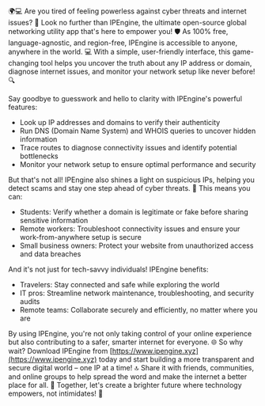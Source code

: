 🌍💻 Are you tired of feeling powerless against cyber threats and internet issues? 🚀 Look no further than IPEngine, the ultimate open-source global networking utility app that's here to empower you! 🛡️ As 100% free, language-agnostic, and region-free, IPEngine is accessible to anyone, anywhere in the world. 💻 With a simple, user-friendly interface, this game-changing tool helps you uncover the truth about any IP address or domain, diagnose internet issues, and monitor your network setup like never before! 🔍

Say goodbye to guesswork and hello to clarity with IPEngine's powerful features:

* Look up IP addresses and domains to verify their authenticity
* Run DNS (Domain Name System) and WHOIS queries to uncover hidden information
* Trace routes to diagnose connectivity issues and identify potential bottlenecks
* Monitor your network setup to ensure optimal performance and security

But that's not all! IPEngine also shines a light on suspicious IPs, helping you detect scams and stay one step ahead of cyber threats. 🚫 This means you can:

* Students: Verify whether a domain is legitimate or fake before sharing sensitive information
* Remote workers: Troubleshoot connectivity issues and ensure your work-from-anywhere setup is secure
* Small business owners: Protect your website from unauthorized access and data breaches

And it's not just for tech-savvy individuals! IPEngine benefits:

* Travelers: Stay connected and safe while exploring the world
* IT pros: Streamline network maintenance, troubleshooting, and security audits
* Remote teams: Collaborate securely and efficiently, no matter where you are

By using IPEngine, you're not only taking control of your online experience but also contributing to a safer, smarter internet for everyone. 🌐 So why wait? Download IPEngine from [https://www.ipengine.xyz](https://www.ipengine.xyz) today and start building a more transparent and secure digital world – one IP at a time! 🔝 Share it with friends, communities, and online groups to help spread the word and make the internet a better place for all. 🌟 Together, let's create a brighter future where technology empowers, not intimidates! 💪